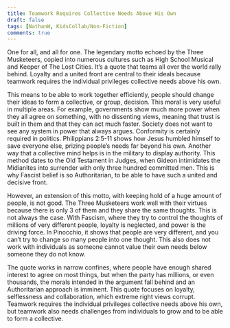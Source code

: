 ```yaml
---
title: Teamwork Requires Collective Needs Above His Own
draft: false
tags: [NathanW, KidsCollab/Non-Fiction]
comments: true
---
```


One for all, and all for one. The legendary motto echoed by the Three Musketeers, copied into numerous cultures such as High School Musical and Keeper of The Lost Cities. It’s a quote that teams all over the world rally behind. Loyalty and a united front are central to their ideals because teamwork requires the individual privileges collective needs above his own.

This means to be able to work together efficiently, people should change their ideas to form a collective, or group, decision. This moral is very useful in multiple areas. For example, governments show much more power when they all agree on something, with no dissenting views, meaning that trust is built in them and that they can act much faster. Society does not want to see any system in power that always argues. Conformity is certainly required in politics. Philippians 2:5-11 shows how Jesus humbled himself to save everyone else, prizing people’s needs far beyond his own. Another way that a collective mind helps is in the military to display authority. This method dates to the Old Testament in Judges, when Gideon intimidates the Midianites into surrender with only three hundred committed men. This is why Fascist belief is so Authoritarian, to be able to have such a united and decisive front.

However, an extension of this motto, with keeping hold of a huge amount of people, is not good. The Three Musketeers work well with their virtues because there is only 3 of them and they share the same thoughts. This is not always the case. With Fascism, where they try to control the thoughts of millions of very different people, loyalty is neglected, and power is the driving force. In Pinocchio, it shows that people are very different, and you can’t try to change so many people into one thought. This also does not work with individuals as someone cannot value their own needs below someone they do not know.

The quote works in narrow confines, where people have enough shared interest to agree on most things, but when the party has millions, or even thousands, the morals intended in the argument fall behind and an Authoritarian approach is imminent. This quote focuses on loyalty, selflessness and collaboration, which extreme right views corrupt. Teamwork requires the individual privileges collective needs above his own, but teamwork also needs challenges from individuals to grow and to be able to form a collective.
